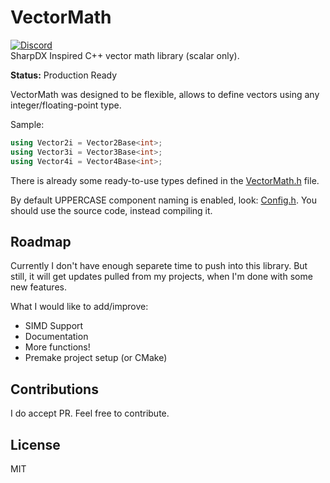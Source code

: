 # VectorMath
[![Discord](https://discordapp.com/api/guilds/304571867203764233/widget.png)](https://discord.alwaystoolate.com) <br>
SharpDX Inspired C++ vector math library (scalar only).

**Status:** Production Ready

VectorMath was designed to be flexible, allows to define vectors using any integer/floating-point type.

Sample:
```C++
using Vector2i = Vector2Base<int>;
using Vector3i = Vector3Base<int>;
using Vector4i = Vector4Base<int>;
```
There is already some ready-to-use types defined in the [VectorMath.h](https://github.com/Erdroy/VectorMath/blob/master/VectorMath/VectorMath.h) file.

By default UPPERCASE component naming is enabled, look: [Config.h](https://github.com/Erdroy/VectorMath/blob/master/VectorMath/Config.h).
You should use the source code, instead compiling it.

## Roadmap
Currently I don't have enough separete time to push into this library.
But still, it will get updates pulled from my projects, when I'm done with some new features.

What I would like to add/improve:
- SIMD Support
- Documentation
- More functions!
- Premake project setup (or CMake)

## Contributions
I do accept PR. Feel free to contribute.

## License
MIT

